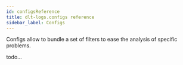 ```yaml
---
id: configsReference
title: dlt-logs.configs reference
sidebar_label: Configs
---
```


Configs allow to bundle a set of filters to ease the analysis of specific problems.

todo...